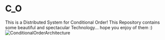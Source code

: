 # C_O
This is a Distributed System for Conditional Order! This Repository contains some beautiful and spectacular Technology... hope you enjoy of them :)
![ConditionalOrderArchitecture](https://user-images.githubusercontent.com/82106082/125173524-12863100-e1d5-11eb-9088-dc1a50271c64.jpg)
